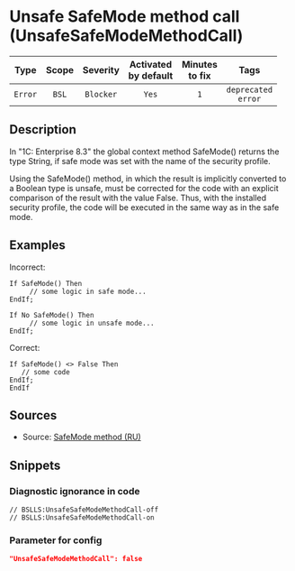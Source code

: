 # Unsafe SafeMode method call (UnsafeSafeModeMethodCall)

|  Type   | Scope | Severity  |    Activated<br>by default    |    Minutes<br>to fix    |             Tags              |
|:-------:|:-----:|:---------:|:-----------------------------:|:-----------------------:|:-----------------------------:|
| `Error` | `BSL` | `Blocker` |             `Yes`             |           `1`           |    `deprecated`<br>`error`    |

<!-- Блоки выше заполняются автоматически, не трогать -->
## Description
<!-- Описание диагностики заполняется вручную. Необходимо понятным языком описать смысл и схему работу -->
In "1C: Enterprise 8.3" the global context method SafeMode() returns the type String, if safe mode was set with the name of the security profile.

Using the SafeMode() method, in which the result is implicitly converted to a Boolean type is unsafe, must be corrected for the code with an explicit comparison of the result with the value False. Thus, with the installed security profile, the code will be executed in the same way as in the safe mode.

## Examples
<!-- В данном разделе приводятся примеры, на которые диагностика срабатывает, а также можно привести пример, как можно исправить ситуацию -->

Incorrect:

```bsl
If SafeMode() Then
     // some logic in safe mode...
EndIf;

If No SafeMode() Then
     // some logic in unsafe mode...
EndIf;
```

Correct:

```bsl
If SafeMode() <> False Then
   // some code
EndIf;
EndIf
```

## Sources
<!-- Необходимо указывать ссылки на все источники, из которых почерпнута информация для создания диагностики -->

* Source: [SafeMode method (RU)](https://its.1c.ru/db/metod8dev#content:5293:hdoc:izmenenie_bezopasnyjrezhim)

## Snippets

<!-- Блоки ниже заполняются автоматически, не трогать -->
### Diagnostic ignorance in code

```bsl
// BSLLS:UnsafeSafeModeMethodCall-off
// BSLLS:UnsafeSafeModeMethodCall-on
```

### Parameter for config

```json
"UnsafeSafeModeMethodCall": false
```
